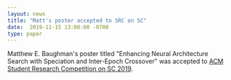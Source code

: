 ```yaml
---
layout: news
title: "Matt's poster accepted to SRC on SC"
date:  2019-11-15 13:00:00 -0700
type: paper
---
```

Matthew E. Baughman's poster titled "Enhancing Neural Architecture Search with Speciation and Inter-Epoch Crossover" was accepted to [ACM Student Research Competition on SC 2019](https://sc19.supercomputing.org/session/?sess=sess238).
